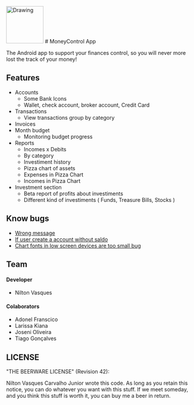 
<img src="https://lh3.googleusercontent.com/3KWEK4ThW4zUg8BHJRh9YYM9GXbRru45Yb1wdD3gOeAO8yncMu4QMRkYppKbzqWrF48=w300-rw" alt="Drawing" width="100" height="100"/> 
# MoneyControl App

The Android app to support your finances control, so you will never more lost the track of your money!

## Features

* Accounts
  * Some Bank Icons
  * Wallet, check account, broker account, Credit Card
* Transactions 
  * View transactions group by category 
* Invoices
* Month budget
  * Monitoring budget progress
* Reports
  * Incomes x Debits
  * By category
  * Investiment history
  * Pizza chart of assets
  * Expenses in Pizza Chart
  * Incomes in Pizza Chart
* Investment section
  * Beta report of profits about investiments
  * Different kind of investiments ( Funds, Treasure Bills, Stocks )

## Know bugs
* [Wrong message](https://github.com/niltonvasques/moneycontrol/issues/5)
* [If user create a account without saldo](https://github.com/niltonvasques/moneycontrol/issues/46)
* [Chart fonts in low screen devices are too small bug](https://github.com/niltonvasques/moneycontrol/issues/23)

## Team

#### Developer
* Nilton Vasques 

#### Colaborators
* Adonel Franscico
* Larissa Kiana
* Joseni Oliveira
* Tiago Gonçalves

## LICENSE

 "THE BEERWARE LICENSE" (Revision 42):
 
 Nilton Vasques Carvalho Junior wrote this code. As long as you retain this 
 notice, you can do whatever you want with this stuff. If we
 meet someday, and you think this stuff is worth it, you can
 buy me a beer in return.


